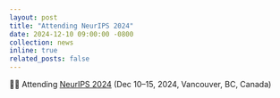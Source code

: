 ```yaml
---
layout: post
title: "Attending NeurIPS 2024"
date: 2024-12-10 09:00:00 -0800
collection: news
inline: true
related_posts: false
---
```


🚶‍♀️ Attending [NeurIPS 2024](https://neurips.cc/Conferences/2024) (Dec 10–15, 2024, Vancouver, BC, Canada)